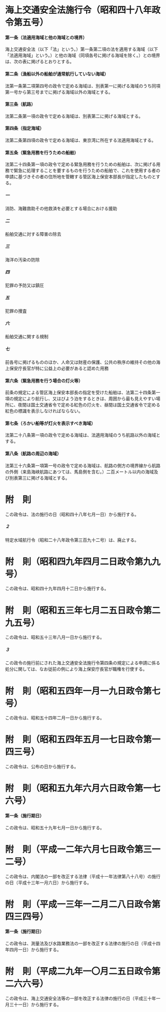 # 海上交通安全法施行令（昭和四十八年政令第五号）
#### 第一条（法適用海域と他の海域との境界）
海上交通安全法（以下「法」という。）第一条第二項の法を適用する海域（以下「法適用海域」という。）と他の海域（同項各号に掲げる海域を除く。）との境界は、次の表に掲げるとおりとする。
#### 第二条（漁船以外の船舶が通常航行していない海域）
法第一条第二項第四号の政令で定める海域は、別表第一に掲げる海域のうち同項第一号から第三号までに掲げる海域以外の海域とする。
#### 第三条（航路）
法第二条第一項の政令で定める海域は、別表第二に掲げる海域とする。
#### 第四条（指定海域）
法第二条第四項の政令で定める海域は、東京湾に所在する法適用海域とする。
#### 第五条（緊急用務を行うための船舶）
法第二十四条第一項の政令で定める緊急用務を行うための船舶は、次に掲げる用務で緊急に処理することを要するものを行うための船舶で、これを使用する者の申請に基づきその者の住所地を管轄する管区海上保安本部長が指定したものとする。
##### 一
消防、海難救助その他救済を必要とする場合における援助
##### 二
船舶交通に対する障害の除去
##### 三
海洋の汚染の防除
##### 四
犯罪の予防又は鎮圧
##### 五
犯罪の捜査
##### 六
船舶交通に関する規制
##### 七
前各号に掲げるもののほか、人命又は財産の保護、公共の秩序の維持その他の海上保安庁長官が特に公益上の必要があると認めた用務
#### 第六条（緊急用務を行う場合の灯火等）
前条の規定による管区海上保安本部長の指定を受けた船舶は、法第二十四条第一項の規定により航行し、又はびよう泊をするときは、周囲から最も見えやすい場所に、夜間は国土交通省令で定める紅色の灯火を、昼間は国土交通省令で定める紅色の標識を表示しなければならない。
#### 第七条（ろかい船等が灯火を表示すべき海域）
法第二十八条第一項の政令で定める海域は、法適用海域のうち航路以外の海域とする。
#### 第八条（航路の周辺の海域）
法第三十六条第一項第一号の政令で定める海域は、航路の側方の境界線から航路の外側（来島海峡航路にあつては、馬島側を含む。）二百メートル以内の海域及び別表第三に掲げる海域とする。
# 附　則
この政令は、法の施行の日（昭和四十八年七月一日）から施行する。
##### ２
特定水域航行令（昭和二十八年政令第三百九十二号）は、廃止する。
# 附　則（昭和四九年四月二日政令第九九号）
この政令は、昭和四十九年四月十二日から施行する。
# 附　則（昭和五三年七月二五日政令第二九五号）
この政令は、昭和五十三年八月一日から施行する。
##### ３
この政令の施行前にされた海上交通安全法施行令第四条の規定による申請に係る処分に関しては、なお従前の例により海上保安庁長官が職権を行使する。
# 附　則（昭和五四年一月一九日政令第七号）
この政令は、昭和五十四年二月一日から施行する。
# 附　則（昭和五四年五月一七日政令第一四三号）
この政令は、公布の日から施行する。
# 附　則（昭和五九年六月六日政令第一七六号）
#### 第一条（施行期日）
この政令は、昭和五十九年七月一日から施行する。
# 附　則（平成一二年六月七日政令第三一二号）
この政令は、内閣法の一部を改正する法律（平成十一年法律第八十八号）の施行の日（平成十三年一月六日）から施行する。
# 附　則（平成一三年一二月二八日政令第四三四号）
#### 第一条（施行期日）
この政令は、測量法及び水路業務法の一部を改正する法律の施行の日（平成十四年四月一日）から施行する。
# 附　則（平成二九年一〇月二五日政令第二六六号）
この政令は、海上交通安全法等の一部を改正する法律の施行の日（平成三十年一月三十一日）から施行する。
